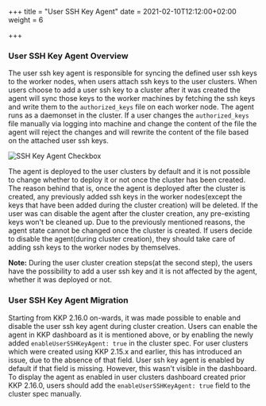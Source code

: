 +++
title = "User SSH Key Agent"
date = 2021-02-10T12:12:00+02:00
weight = 6

+++

### User SSH Key Agent Overview
The user ssh key agent is responsible for syncing the defined user ssh keys to the worker nodes, when users
attach ssh keys to the user clusters. When users choose to add a user ssh key to a cluster after it was created
the agent will sync those keys to the worker machines by fetching the ssh keys and write them to the `authorized_keys`
file on each worker node. The agent runs as a daemonset in the cluster. If a user changes the `authorized_keys` file
manually via logging into machine and change the content of the file the agent will reject the changes and will rewrite
the content of the file based on the attached user ssh keys.

![SSH Key Agent Checkbox](/img/kubermatic/main/ui/sshkey_agent.png?height=300px&classes=shadow,border "SSH Key Agent Checkbox")

The agent is deployed to the user clusters by default and it is not possible to change whether to deploy it or not once
the cluster has been created. The reason behind that is, once the agent is deployed after the cluster is created, any
previously added ssh keys in the worker nodes(except the keys that have been added during the cluster creation) will be
deleted. If the user was can disable the agent after the cluster creation, any pre-existing keys won't be cleaned up.
Due to the previously mentioned reasons, the agent state cannot be changed once the cluster is created. If users decide
to disable the agent(during cluster creation), they should take care of adding ssh keys to the worker nodes by themselves.

**Note:**
During the user cluster creation steps(at the second step), the users have the possibility to add a user ssh key and it
is not affected by the agent, whether it was deployed or not.

### User SSH Key Agent Migration
Starting from KKP 2.16.0 on-wards, it was made possible to enable and disable the user ssh key agent during cluster creation. Users can
enable the agent in KKP dashboard as it is mentioned above, or by enabling the newly added `enableUserSSHKeyAgent: true`
in the cluster spec. For user clusters which were created using KKP 2.15.x and earlier, this has introduced an issue, due to
the absence of that field. User ssh key agent is enabled by default if that field is missing. However, this wasn't visible
in the dashboard. To display the agent as enabled in user clusters dashboard created prior KKP 2.16.0, users should add the
`enableUserSSHKeyAgent: true` field to the cluster spec manually.
